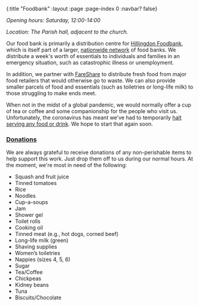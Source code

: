 {:title "Foodbank"
 :layout :page
 :page-index 0
 :navbar? false}

*Opening hours: Saturday, 12:00-14:00*

*Location: The Parish hall, adjacent to the church.*

Our food bank is primarily a distribution centre for [Hillingdon Foodbank](https://hillingdon.foodbank.org.uk/), which is itself part of a larger, [nationwide network](https://www.trusselltrust.org/) of food banks. We distribute a week's worth of essentials to individuals and families in an emergency situation, such as catastrophic illness or unemployment.

In addition, we partner with [FareShare](https://fareshare.org.uk/) to distribute fresh food from major food retailers that would otherwise go to waste. We can also provide smaller parcels of food and essentials (such as toiletries or long-life milk) to those struggling to make ends meet.

When not in the midst of a global pandemic, we would normally offer a cup of tea or coffee and some companionship for the people who visit us. Unfortunately, the coronavirus has meant we've had to temporarily [halt serving any food or drink](../../posts-output/2020-03-21-foodbank-changes/). We hope to start that again soon.

### [Donations](#donations)

We are always grateful to receive donations of any non-perishable items to help support this work. Just drop them off to us during our normal hours. At the moment, we're most in need of the following:

 * Squash and fruit juice
 * Tinned tomatoes
 * Rice
 * Noodles
 * Cup-a-soups
 * Jam
 * Shower gel
 * Toilet rolls
 * Cooking oil
 * Tinned meat (e.g., hot dogs, corned beef)
 * Long-life milk (green)
 * Shaving supplies
 * Women’s toiletries
 * Nappies (sizes 4, 5, 6)
 * Sugar
 * Tea/Coffee
 * Chickpeas
 * Kidney beans
 * Tuna
 * Biscuits/Chocolate
